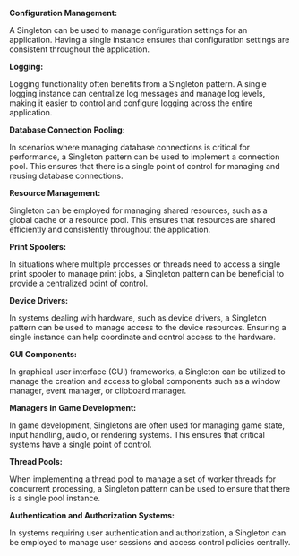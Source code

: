 **Configuration Management:**

A Singleton can be used to manage configuration settings for an application. Having a single instance ensures that configuration settings are consistent throughout the application.

**Logging:**

Logging functionality often benefits from a Singleton pattern. A single logging instance can centralize log messages and manage log levels, making it easier to control and configure logging across the entire application.

**Database Connection Pooling:**

In scenarios where managing database connections is critical for performance, a Singleton pattern can be used to implement a connection pool. This ensures that there is a single point of control for managing and reusing database connections.

**Resource Management:**

Singleton can be employed for managing shared resources, such as a global cache or a resource pool. This ensures that resources are shared efficiently and consistently throughout the application.

**Print Spoolers:**

In situations where multiple processes or threads need to access a single print spooler to manage print jobs, a Singleton pattern can be beneficial to provide a centralized point of control.

**Device Drivers:**

In systems dealing with hardware, such as device drivers, a Singleton pattern can be used to manage access to the device resources. Ensuring a single instance can help coordinate and control access to the hardware.

**GUI Components:**

In graphical user interface (GUI) frameworks, a Singleton can be utilized to manage the creation and access to global components such as a window manager, event manager, or clipboard manager.

**Managers in Game Development:**

In game development, Singletons are often used for managing game state, input handling, audio, or rendering systems. This ensures that critical systems have a single point of control.

**Thread Pools:**

When implementing a thread pool to manage a set of worker threads for concurrent processing, a Singleton pattern can be used to ensure that there is a single pool instance.

**Authentication and Authorization Systems:**

In systems requiring user authentication and authorization, a Singleton can be employed to manage user sessions and access control policies centrally.